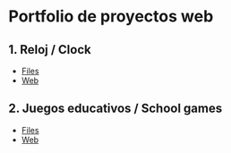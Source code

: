 # Portfolio de proyectos web

## 1. Reloj / Clock

- [Files](https://github.com/AsierCode/PortfolioWEB/tree/master/Reloj)  
- [Web](https://asiercode.github.io/PortfolioWEB/Reloj/index.html)

## 2. Juegos educativos / School games

- [Files](https://github.com/AsierCode/PortfolioWEB/tree/master/JuegosEducativos)  
- [Web](https://asiercode.github.io/PortfolioWEB/JuegosEducativos/Menu.html)
